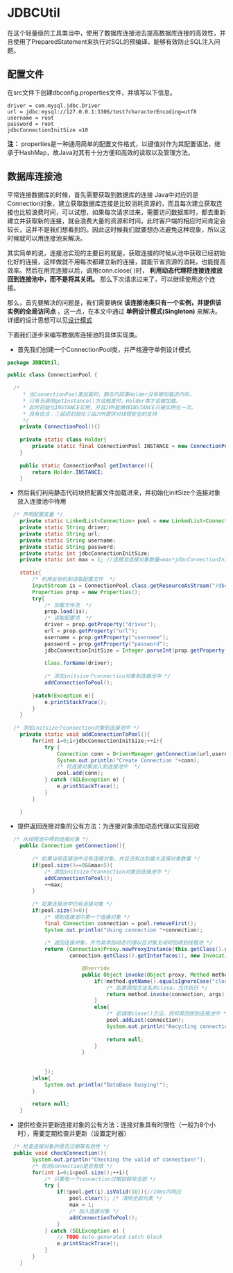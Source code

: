 # JDBCUtil
在这个轻量级的工具类当中，使用了数据库连接池去提高数据库连接的高效性，并且使用了PreparedStatement来执行对SQL的预编译，能够有效防止SQL注入问题。

## 配置文件
在src文件下创建dbconfig.properties文件，并填写以下信息。
```
driver = com.mysql.jdbc.Driver
url = jdbc:mysql://127.0.0.1:3306/test?characterEncoding=utf8
username = root
password = root
jdbcConnectionInitSize =10
```
**注：** properties是一种通用简单的配置文件格式，以键值对作为其配置语法，继承于HashMap，故Java对其有十分方便和高效的读取以及管理方法。

## 数据库连接池
平常连接数据库的时候，首先需要获取到数据库的连接 Java中对应的是 Connection对象，建立获取数据库连接是比较消耗资源的，而且每次建立获取连接也比较浪费时间，可以试想，如果每次请求过来，需要访问数据库时，都去重新建立并获取新的连接，就会浪费大量的资源和时间，此时客户端的相应时间肯定会较长，这并不是我们想看到的。因此这时候我们就要想办法避免这种现象，所以这时候就可以用连接池来解决。

其实简单的说，连接池实现的主要目的就是，获取连接的时候从池中获取已经初始化好的连接，这样做就不用每次都建立新的连接，就能节省资源的消耗，也能提高效率。然后在用完连接以后，调用conn.close( )时， **利用动态代理将连接连接放回到连接池中，而不是将其关闭。** 那么下次请求过来了，可以继续使用这个连接。

那么，首先要解决的问题是，我们需要确保 **该连接池类只有一个实例，并提供该实例的全局访问点** 。这一点，在本文中通过 **单例设计模式(Singleton)** 来解决。详细的设计思想可以见<a href="https://github.com/CyC2018/CS-Notes/blob/master/notes/设计模式.md">设计模式</a>

下面我们逐步来编写数据库连接池的具体实现类。

- 首先我们创建一个ConnectionPool类，并严格遵守单例设计模式

``` java
package JDBCUtil;

public class ConnectionPool {
	
  /* 
	 * 当ConnectionPool类加载时，静态内部类Holder没有被加载进内存。
	 * 只有当调用getInstance()方法触发时，Holder类才会被加载。
	 * 此时初始化INSTANCE实例，并且JVM能确保INSTANCE只被实例化一次。
	 * 具有优点：①延迟初始化②由JVM提供对线程安全的支持 
	 */
	private ConnectionPool(){}
	
	private static class Holder{
		private static final ConnectionPool INSTANCE = new ConnectionPool();
	}
	
	public static ConnectionPool getInstance(){
		return Holder.INSTANCE;
	}

```

- 然后我们利用静态代码块把配置文件加载进来，并初始化initSize个连接对象放入连接池中待用

``` java
  /* 声明配置变量 */
	private static LinkedList<Connection> pool = new LinkedList<Connection>();
	private static String driver;
	private static String url;
	private static String username;
	private static String password;
	private static int jdbcConnectionInitSize;
	private static int max = 1;	//连接池连接对象数量=max*jdbcConnectionInitSize
	
	static{
		/* 利用反射机制读取配置文件  */
		InputStream is = ConnectionPool.class.getResourceAsStream("/dbconfig.properties");
		Properties prop = new Properties();
		try{
			/* 加载文件流  */
			prop.load(is);
			/* 读取配置项  */
			driver = prop.getProperty("driver");
			url = prop.getProperty("url");
			username = prop.getProperty("username");
			password = prop.getProperty("password");
			jdbcConnectionInitSize = Integer.parseInt(prop.getProperty("jdbcConnectionInitSize"));
			
			Class.forName(driver);
			
			/* 添加initsize个connection对象到连接池中 */
			addConnectionToPool();
			
		}catch(Exception e){
			e.printStackTrace();
		}
	}
  
  /* 添加initsize个connection对象到连接池中 */
	private static void addConnectionToPool(){
		for(int i=0;i<jdbcConnectionInitSize;++i){
			try {
				Connection conn = DriverManager.getConnection(url,username,password);
				System.out.println("Create Connection "+conn);
				/* 将连接对象加入到连接池中  */
				pool.add(conn);
			} catch (SQLException e) {
				e.printStackTrace();
			}
		}
    
	}
```

- 提供返回连接对象的公有方法：为连接对象添加动态代理以实现回收

``` java
  /* 从线程池中得到连接对象 */
	public Connection getConnection(){
		
		/* 如果当前连接池中没有连接对象，并且没有达到最大连接对象数量 */
		if(pool.size()==0&&max<5){
			/* 添加initsize个connection对象到连接池中 */
			addConnectionToPool();
			++max;
		}
		
		/* 如果连接池中仍有连接对象 */
		if(pool.size()>0){
			/* 得到连接池中第一个连接对象 */
			final Connection connection = pool.removeFirst();
			System.out.println("Using connection "+connection);
			
			/* 返回连接对象，并为其添加动态代理以在对象关闭时回收到线程池 */
			return (Connection)Proxy.newProxyInstance(this.getClass().getClassLoader(), 
					connection.getClass().getInterfaces(), new InvocationHandler(){

						@Override
						public Object invoke(Object proxy, Method method, Object[] args) throws Throwable {
							if(!method.getName().equalsIgnoreCase("close")){
								/* 如果调用方法名非close，允许执行 */
								return method.invoke(connection, args);
							}
							else{
								/* 若调用close()方法，则将其回收到连接池中 */
								pool.addLast(connection);
								System.out.println("Recycling connection "+connection);
								
								return null;
							}
						}
				
				
			});
		}else{
			System.out.println("DataBase busying!");
		}
		
		return null;
	}
```

- 提供检查并更新连接对象的公有方法：连接对象具有时限性（一般为8个小时），需要定期检查并更新（设置定时器）

``` java
  /* 检查连接对象的是否过期等有效性 */
  public void checkConnection(){
		System.out.println("Checking the valid of connection!");
		/* 检测connection是否有效 */
		for(int i=0;i<pool.size();++i){
			/* 只要有一个connection过期就移除全部 */
			try {
				if(!pool.get(i).isValid(10)){//10ms内响应
					pool.clear(); /* 清除全部元素 */
					max = 1;
					/* 加入连接对象 */
					addConnectionToPool();
				}
			} catch (SQLException e) {
				// TODO Auto-generated catch block
				e.printStackTrace();
			}
		}
	}
  
```
